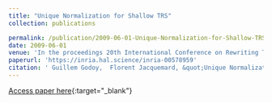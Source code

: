 ```yaml
---
title: "Unique Normalization for Shallow TRS"
collection: publications

permalink: /publication/2009-06-01-Unique-Normalization-for-Shallow-TRS
date: 2009-06-01
venue: 'In the proceedings 20th International Conference on Rewriting Techniques and Applications (RTA)'
paperurl: 'https://inria.hal.science/inria-00578959'
citation: ' Guillem Godoy,  Florent Jacquemard, &quot;Unique Normalization for Shallow TRS.&quot; In the proceedings of 20th International Conference on Rewriting Techniques and Applications (RTA), Springer LNCS 5595, 2009.'
---
```

[Access paper here](https://inria.hal.science/inria-00578959){:target="_blank"}

